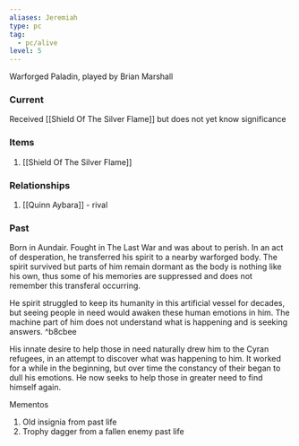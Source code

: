 ```yaml
---
aliases: Jeremiah
type: pc
tag:
  - pc/alive
level: 5
---
```


Warforged Paladin, played by Brian Marshall

### Current
Received [[Shield Of The Silver Flame]] but does not yet know significance

### Items
1. [[Shield Of The Silver Flame]]

### Relationships
1. [[Quinn Aybara]] - rival

### Past
Born in Aundair. Fought in The Last War and was about to perish. In an act of desperation, he transferred his spirit to a nearby warforged body. The spirit survived but parts of him remain dormant as the body is nothing like his own, thus some of his memories are suppressed and does not remember this transferal occurring.

He spirit struggled to keep its humanity in this artificial vessel for decades, but seeing people in need would awaken these human emotions in him. The machine part of him does not understand what is happening and is seeking answers. ^b8cbee

His innate desire to help those in need naturally drew him to the Cyran refugees, in an attempt to discover what was happening to him. It worked for a while in the beginning, but over time the constancy of their began to dull his emotions. He now seeks to help those in greater need to find himself again.

Mementos
1. Old insignia from past life
2. Trophy dagger from a fallen enemy past life
